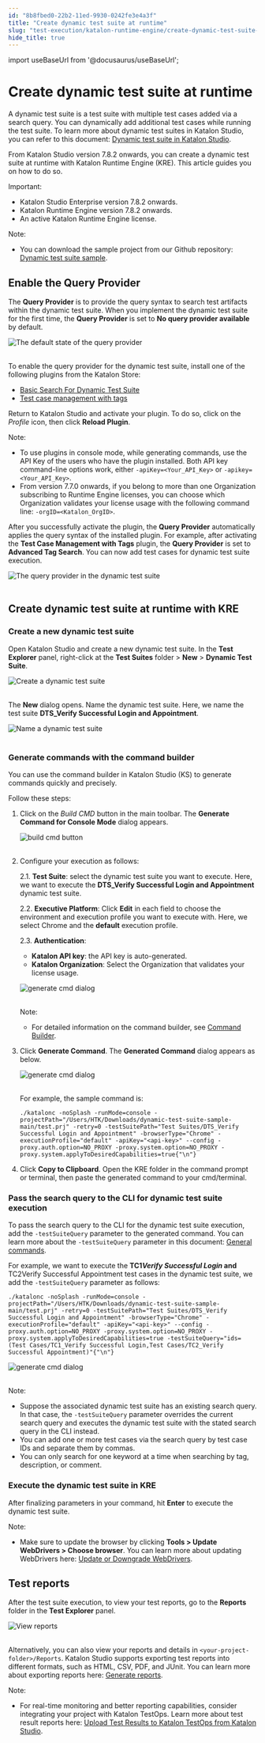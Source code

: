 ```yaml
---
id: "8b8fbed0-22b2-11ed-9930-0242fe3e4a3f"
title: "Create dynamic test suite at runtime"
slug: "test-execution/katalon-runtime-engine/create-dynamic-test-suite-at-runtime"
hide_title: true
---
```

import useBaseUrl from '@docusaurus/useBaseUrl';


# <a id="id" class="anchor_top_offset"/><a id="ariaid-title1" class="anchor_top_offset"/>Create dynamic test suite at runtime

<p xmlns="http://www.w3.org/1999/xhtml" className="p">A dynamic test suite is a test suite with multiple test cases   added via a search query. You can dynamically add additional test   cases while running the test suite. To learn more about dynamic   test suites in Katalon Studio, you can refer to this document: <a className="xref" href="/docs/test-management/manage-tests/dynamic-test-suite/manage-dynamic-test-suites-in-katalon-studio">Dynamic     test suite in Katalon Studio</a>.</p> 
<p xmlns="http://www.w3.org/1999/xhtml" className="p">From Katalon Studio version 7.8.2 onwards, you can create a   dynamic test suite at runtime with Katalon Runtime Engine (KRE).   This article guides you on how to do so.</p> 
<div xmlns="http://www.w3.org/1999/xhtml" className="note important note_important"><span className="note__title">Important:</span> 
  <ul className="ul"><li className="li">Katalon Studio Enterprise version 7.8.2 onwards.</li><li className="li">Katalon Runtime Engine version 7.8.2 onwards.</li><li className="li">An active Katalon Runtime Engine license.</li></ul>
</div>
<div xmlns="http://www.w3.org/1999/xhtml" className="note note note_note"><span className="note__title">Note:</span> 
  <ul className="ul"><li className="li"><p className="p">You can download the sample project from our Github repository:
        <a className="xref j-external-link" href="https://github.com/katalon-studio-samples/dynamic-test-suite-sample" target="_blank">Dynamic
          test suite sample</a>.</p></li></ul>
</div>

## <a id="id_1" class="anchor_top_offset"/>Enable the Query Provider

<p xmlns="http://www.w3.org/1999/xhtml" className="p">The <strong className="ph b">Query Provider</strong> is to provide the query   syntax to search test artifacts within the dynamic test suite. When   you implement the dynamic test suite for the first time, the   <strong className="ph b">Query Provider</strong> is set to <strong className="ph b">No query provider     available</strong> by default.</p> 
<p xmlns="http://www.w3.org/1999/xhtml" className="p">   <img className="image" src={useBaseUrl("https://github.com/katalon-studio/docs-images/raw/master/katalon-studio/docs/dynamic-querying-test-suite/dynamic-ts.png")} alt="The default state of the query provider" /><br /><br /> </p> 
<p xmlns="http://www.w3.org/1999/xhtml" className="p">To enable the query provider for the dynamic test suite, install   one of the following plugins from the Katalon Store:</p> 
<ul xmlns="http://www.w3.org/1999/xhtml" className="ul"><li className="li">     <a className="xref j-external-link" href="https://store.katalon.com/product/2/Basic-Search-For-Dynamic-Test-Suite" target="_blank">Basic       Search For Dynamic Test Suite</a>   </li><li className="li">     <a className="xref j-external-link" href="https://store.katalon.com/product/6/Test-Case-Management-with-Tags" target="_blank">Test       case management with tags</a>   </li></ul> 
<p xmlns="http://www.w3.org/1999/xhtml" className="p">Return to Katalon Studio and activate your plugin. To do so,   click on the <em className="ph i">Profile</em> icon, then click <strong className="ph b">Reload     Plugin</strong>.</p> 
<div xmlns="http://www.w3.org/1999/xhtml" className="note note note_note"><span className="note__title">Note:</span> 
  <ul className="ul"><li className="li">To use plugins in console mode, while generating commands, use
      the API Key of the users who have the plugin installed. Both API
      key command-line options work, either
      <code className="ph codeph">-apiKey=&lt;Your_API_Key&gt;</code> or
      <code className="ph codeph">-apikey=&lt;Your_API_Key&gt;</code>.</li><li className="li">From version 7.7.0 onwards, if you belong to more than one
      Organization subscribing to Runtime Engine licenses, you can choose
      which Organization validates your license usage with the following
      command line: <code className="ph codeph">-orgID=&lt;Katalon_OrgID&gt;</code>.</li></ul>
</div>
<p xmlns="http://www.w3.org/1999/xhtml" className="p">After you successfully activate the plugin, the <strong className="ph b">Query     Provider</strong> automatically applies the query syntax of the   installed plugin. For example, after activating the <strong className="ph b">Test     Case Management with Tags</strong> plugin, the <strong className="ph b">Query     Provider</strong> is set to <strong className="ph b">Advanced Tag Search</strong>.   You can now add test cases for dynamic test suite execution.</p> 
<p xmlns="http://www.w3.org/1999/xhtml" className="p">   <img className="image" src={useBaseUrl("https://github.com/katalon-studio/docs-images/raw/master/katalon-studio/docs/dynamic-test-suite-kre/KS-8.2.5-The-query-provider.png")} alt="The query provider in the dynamic test suite" /><br /><br /> </p> 
    

## <a id="id_2" class="anchor_top_offset"/>Create dynamic test suite at runtime with KRE

    
                  

### <a id="id_3" class="anchor_top_offset"/>Create a new dynamic test suite

<p xmlns="http://www.w3.org/1999/xhtml" className="p">Open Katalon Studio and create a new dynamic test suite. In the   <strong className="ph b">Test Explorer</strong> panel, right-click at the   <strong className="ph b">Test Suites</strong> folder &gt; <strong className="ph b">New</strong> &gt;   <strong className="ph b">Dynamic Test Suite</strong>.</p> 
<p xmlns="http://www.w3.org/1999/xhtml" className="p">   <img className="image" src={useBaseUrl("https://github.com/katalon-studio/docs-images/raw/master/katalon-studio/docs/dynamic-test-suite-ks/KS-DYNAMIC-Create-a-new-dynamic-test-suite.png")} alt="Create a dynamic test suite" /><br /><br /> </p> 
<p xmlns="http://www.w3.org/1999/xhtml" className="p">The <strong className="ph b">New</strong> dialog opens. Name the dynamic test   suite. Here, we name the test suite <strong className="ph b">DTS_Verify Successful     Login and Appointment</strong>.</p> 
<p xmlns="http://www.w3.org/1999/xhtml" className="p">   <img className="image" src={useBaseUrl("https://github.com/katalon-studio/docs-images/raw/master/katalon-studio/docs/dynamic-test-suite-kre/KS-8.2.5-Name-DTS.png")} width={600} alt="Name a dynamic test suite" /><br /><br /> </p> 

### <a id="id_4" class="anchor_top_offset"/>Generate commands with the command builder

<p xmlns="http://www.w3.org/1999/xhtml" className="p">You can use the command builder in Katalon Studio (KS) to   generate commands quickly and precisely.</p> 
<p xmlns="http://www.w3.org/1999/xhtml" className="p">Follow these steps:</p> 
<ol xmlns="http://www.w3.org/1999/xhtml" className="ol"><li className="li">     <p className="p">Click on the <em className="ph i">Build CMD</em> button in the main toolbar. The       <strong className="ph b">Generate Command for Console Mode</strong> dialog       appears.</p>     <p className="p">       <img className="image" src={useBaseUrl("https://github.com/katalon-studio/docs-images/raw/master/katalon-testcloud/studio-integration/comand-builder-icon.png")} alt="build cmd button" /><br /><br />     </p>   </li><li className="li">     <p className="p">Configure your execution as follows:</p>     <p className="p">2.1. <strong className="ph b">Test Suite</strong>: select the dynamic test suite       you want to execute. Here, we want to execute the       <strong className="ph b">DTS_Verify Successful Login and Appointment</strong>       dynamic test suite.</p>     <p className="p">2.2. <strong className="ph b">Executive Platform</strong>: Click       <strong className="ph b">Edit</strong> in each field to choose the environment and       execution profile you want to execute with. Here, we select Chrome       and the <strong className="ph b">default</strong> execution profile.</p>     <p className="p">2.3. <strong className="ph b">Authentication</strong>:</p>     <ul className="ul"><li className="li">         <strong className="ph b">Katalon API key</strong>: the API key is         auto-generated.</li><li className="li">         <strong className="ph b">Katalon Organization</strong>: Select the Organization         that validates your license usage.</li></ul>     <p className="p">       <img className="image" src={useBaseUrl("https://github.com/katalon-studio/docs-images/raw/master/katalon-studio/docs/dynamic-test-suite-kre/KS-8.2.5-Command-builder.png")} width={700} alt="generate cmd dialog" /><br /><br />     </p>     <div className="note note note_note"><span className="note__title">Note:</span>        <ul className="ul"><li className="li"><p className="p">For detailed information on the command builder, see <a className="xref" href="/docs/test-execution/katalon-runtime-engine/command-line-syntax-in-katalon-runtime-engine#id_10">Command               Builder</a>.</p></li></ul>     </div>   </li><li className="li">     <p className="p">Click <strong className="ph b">Generate Command</strong>. The <strong className="ph b">Generated         Command</strong> dialog appears as below.</p>     <p className="p">       <img className="image" src={useBaseUrl("https://github.com/katalon-studio/docs-images/raw/master/katalon-studio/docs/dynamic-test-suite-kre/KS-8.2.5-Generated-command.png")} width={600} alt="generate cmd dialog" /><br /><br />     </p>     <p className="p">For example, the sample command is:</p>     <pre className="pre codeblock"><code>./katalonc -noSplash -runMode=console -projectPath="/Users/HTK/Downloads/dynamic-test-suite-sample-main/test.prj" -retry=0 -testSuitePath="Test Suites/DTS_Verify Successful Login and Appointment" -browserType="Chrome" -executionProfile="default" -apiKey="&lt;api-key&gt;" --config -proxy.auth.option=NO_PROXY -proxy.system.option=NO_PROXY -proxy.system.applyToDesiredCapabilities=true{"\n"}</code></pre>   </li><li className="li">     <p className="p">Click <strong className="ph b">Copy to Clipboard</strong>. Open the KRE folder in       the command prompt or terminal, then paste the generated command to       your cmd/terminal.</p>   </li></ol> 

### <a id="id_5" class="anchor_top_offset"/>Pass the search query to the CLI for dynamic test suite         execution

<p xmlns="http://www.w3.org/1999/xhtml" className="p">To pass the search query to the CLI for the dynamic test suite   execution, add the <code className="ph codeph">-testSuiteQuery</code> parameter to the   generated command. You can learn more about the   <code className="ph codeph">-testSuiteQuery</code> parameter in this document: <a className="xref" href="/docs/test-execution/katalon-runtime-engine/command-line-syntax-in-katalon-runtime-engine#concept-1437">General     commands</a>.</p> 
<p xmlns="http://www.w3.org/1999/xhtml" className="p">For example, we want to execute the <strong className="ph b">TC1<em className="ph i">Verify       Successful Login</em> and</strong> TC2Verify Successful Appointment   test cases in the dynamic test suite, we add the   <code className="ph codeph">-testSuiteQuery</code> parameter as follows:</p> 
<pre xmlns="http://www.w3.org/1999/xhtml" className="pre codeblock"><code>./katalonc -noSplash -runMode=console -projectPath="/Users/HTK/Downloads/dynamic-test-suite-sample-main/test.prj" -retry=0 -testSuitePath="Test Suites/DTS_Verify Successful Login and Appointment" -browserType="Chrome" -executionProfile="default" -apiKey="&lt;api-key&gt;" --config -proxy.auth.option=NO_PROXY -proxy.system.option=NO_PROXY -proxy.system.applyToDesiredCapabilities=true -testSuiteQuery="ids=(Test Cases/TC1_Verify Successful Login,Test Cases/TC2_Verify Successful Appointment)"{"\n"}</code></pre> 
<p xmlns="http://www.w3.org/1999/xhtml" className="p">   <img className="image" src={useBaseUrl("https://github.com/katalon-studio/docs-images/raw/master/katalon-studio/docs/dynamic-test-suite-kre/KS-8.2.5-Command-line-terminal.png")} alt="generate cmd dialog" /><br /><br /> </p> 
<div xmlns="http://www.w3.org/1999/xhtml" className="note note note_note"><span className="note__title">Note:</span> 
  <ul className="ul"><li className="li">Suppose the associated dynamic test suite has an existing
      search query. In that case, the <code className="ph codeph">-testSuiteQuery</code>
      parameter overrides the current search query and executes the
      dynamic test suite with the stated search query in the CLI
      instead.</li><li className="li">You can add one or more test cases via the search query by test
      case IDs and separate them by commas.</li><li className="li">You can only search for one keyword at a time when searching by
      tag, description, or comment.</li></ul>
</div>

### <a id="id_6" class="anchor_top_offset"/>Execute the dynamic test suite in KRE

<p xmlns="http://www.w3.org/1999/xhtml" className="p">After finalizing parameters in your command, hit   <strong className="ph b">Enter</strong> to execute the dynamic test suite.</p> 
<div xmlns="http://www.w3.org/1999/xhtml" className="note note note_note"><span className="note__title">Note:</span> 
  <ul className="ul"><li className="li"><p className="p">Make sure to update the browser by clicking
        <strong className="ph b">Tools &gt; Update WebDrivers &gt; Choose browser</strong>.
        You can learn more about updating WebDrivers here: <a className="xref" href="/docs/test-generation/manage-projects/set-up-projects/web-testing/handle-webdrivers/upgrade-or-downgrade-webdrivers-in-katalon-studio">Update
          or Downgrade WebDrivers</a>.</p></li></ul>
</div>

## <a id="id_7" class="anchor_top_offset"/>Test reports

<p xmlns="http://www.w3.org/1999/xhtml" className="p">After the test suite execution, to view your test reports, go to   the <strong className="ph b">Reports</strong> folder in the <strong className="ph b">Test     Explorer</strong> panel.</p> 
<p xmlns="http://www.w3.org/1999/xhtml" className="p">   <img className="image" src={useBaseUrl("https://github.com/katalon-studio/docs-images/raw/master/katalon-studio/docs/dynamic-test-suite-kre/KS-8.2.5-view-reports.png")} alt="View reports" /><br /><br /> </p> 
<p xmlns="http://www.w3.org/1999/xhtml" className="p">Alternatively, you can also view your reports and details in   <code className="ph codeph">&lt;your-project-folder&gt;/Reports</code>. Katalon Studio   supports exporting test reports into different formats, such as   HTML, CSV, PDF, and JUnit. You can learn more about exporting   reports here: <a className="xref" href="/docs/reports-and-analytics/reports/view-test-reports/view-test-reports-in-katalon-studio/view-test-suite-and-test-suite-collection-reports-in-katalon-studio#id_6">Generate     reports</a>.</p> 
<div xmlns="http://www.w3.org/1999/xhtml" className="note note note_note"><span className="note__title">Note:</span> 
  <ul className="ul"><li className="li">For real-time monitoring and better reporting capabilities,
      consider integrating your project with Katalon TestOps. Learn more
      about test result reports here: <a className="xref" href="/docs/reports-and-analytics/reports/upload-test-reports/upload-test-results-from-katalon-studio-to-katalon-testops-manually">Upload
        Test Results to Katalon TestOps from Katalon Studio</a>.</li></ul>
</div>
